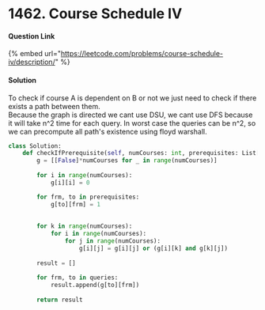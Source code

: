 # 1462. Course Schedule IV

#### Question Link

{% embed url="https://leetcode.com/problems/course-schedule-iv/description/" %}

#### Solution

To check if course A is dependent on B or not we just need to check if there exists a path between them.\
Because the graph is directed we cant use DSU, we cant use DFS because it will take n^2 time for each query. In worst case the queries can be n^2, so we can precompute all path's existence using floyd warshall.

```python
class Solution:
    def checkIfPrerequisite(self, numCourses: int, prerequisites: List[List[int]], queries: List[List[int]]) -> List[bool]:
        g = [[False]*numCourses for _ in range(numCourses)]
        
        for i in range(numCourses):
            g[i][i] = 0

        for frm, to in prerequisites:
            g[to][frm] = 1
        
        
        for k in range(numCourses):
            for i in range(numCourses):
                for j in range(numCourses):
                    g[i][j] = g[i][j] or (g[i][k] and g[k][j])
        
        result = []
        
        for frm, to in queries:
            result.append(g[to][frm])
        
        return result

```
